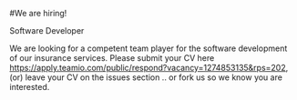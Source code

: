 #We are hiring! 

Software Developer

We are looking for a competent team player for the software development of our insurance services.
Please submit your CV here https://apply.teamio.com/public/respond?vacancy=1274853135&rps=202, (or) leave your CV on the issues section
.. or fork us so we know you are interested.
